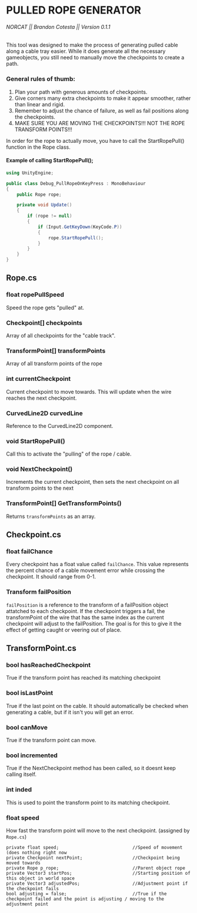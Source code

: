 # PULLED ROPE GENERATOR 

###### NORCAT || Brandon Cotesta || Version 0.1.1

This tool was designed to make the process of generating pulled cable along a cable tray easier.
While it does generate all the necessary gameobjects, you still need to manually move the checkpoints to create a path.

### General rules of thumb:
1) Plan your path with generous amounts of checkpoints.
2) Give corners many extra checkpoints to make it appear smoother, rather than linear and rigid.
3) Remember to adjust the chance of failure, as well as fail positions along the checkpoints.
4) MAKE SURE YOU ARE MOVING THE CHECKPOINTS!!! NOT THE ROPE TRANSFORM POINTS!!!

In order for the rope to actually move, you have to call the StartRopePull() function in the Rope class.

#### Example of calling StartRopePull();
```c#
using UnityEngine;

public class Debug_PullRopeOnKeyPress : MonoBehaviour
{
    public Rope rope;

    private void Update()
    {
        if (rope != null)
        {
            if (Input.GetKeyDown(KeyCode.P))
            {
                rope.StartRopePull();
            }
        }
    }
}
```
## Rope.cs

### float ropePullSpeed
Speed the rope gets "pulled" at.

### Checkpoint[] checkpoints 
Array of all checkpoints for the "cable track".

### TransformPoint[] transformPoints
Array of all transform points of the rope

### int currentCheckpoint
Current checkpoint to move towards. This will update when the wire reaches the next checkpoint.

### CurvedLine2D curvedLine
Reference to the CurvedLine2D component.

### void StartRopePull()
Call this to activate the "pulling" of the rope / cable.

### void NextCheckpoint()
Increments the current checkpoint, then sets the next checkpoint on all transform points to the next

### TransformPoint[] GetTransformPoints()
Returns `transformPoints` as an array.

## Checkpoint.cs

### float failChance
Every checkpoint has a float value called `failChance`. This value represents the percent chance of a cable movement error while crossing the checkpoint. It should range from 0-1.

### Transform failPosition
`failPosition` is a reference to the transform of a failPosition object attatched to each checkpoint. If the checkpoint triggers a fail, the transformPoint of the wire that has the same index as the current checkpoint will adjust to the failPosition. The goal is for this to give it the effect of getting caught or veering out of place.

## TransformPoint.cs

### bool hasReachedCheckpoint
True if the transform point has reached its matching checkpoint

### bool isLastPoint
True if the last point on the cable. It should automatically be checked when generating a cable, but if it isn't you will get an error.

### bool canMove
True if the transform point can move.

### bool incremented
True if the NextCheckpoint method has been called, so it doesnt keep calling itself.

### int inded
This is used to point the transform point to its matching checkpoint.

### float speed
How fast the transform point will move to the next checkpoint. (assigned by `Rope.cs`)

    
    private float speed;                            //Speed of movement (does nothing right now
    private Checkpoint nextPoint;                   //Checkpoint being moved towards
    private Rope p_rope;                            //Parent object rope
    private Vector3 startPos;                       //Starting position of this object in world space
    private Vector3 adjustedPos;                    //Adjustment point if the checkpoint fails
    bool adjusting = false;                         //True if the checkpoint failed and the point is adjusting / moving to the adjustment point
